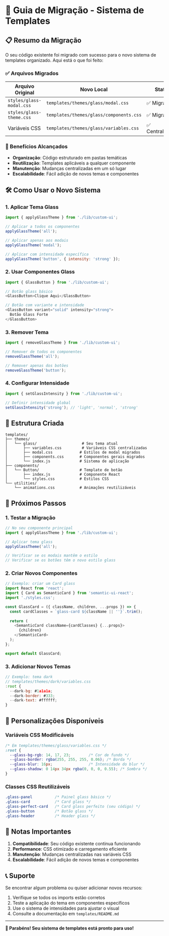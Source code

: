 # 🚀 Guia de Migração - Sistema de Templates

## 📋 Resumo da Migração

O seu código existente foi migrado com sucesso para o novo sistema de templates organizado. Aqui está o que foi feito:

### ✅ Arquivos Migrados

| Arquivo Original | Novo Local | Status |
|------------------|------------|--------|
| `styles/glass-modal.css` | `templates/themes/glass/modal.css` | ✅ Migrado |
| `styles/glass-theme.css` | `templates/themes/glass/components.css` | ✅ Migrado |
| Variáveis CSS | `templates/themes/glass/variables.css` | ✅ Centralizadas |

### 🎯 Benefícios Alcançados

- **Organização**: Código estruturado em pastas temáticas
- **Reutilização**: Templates aplicáveis a qualquer componente
- **Manutenção**: Mudanças centralizadas em um só lugar
- **Escalabilidade**: Fácil adição de novos temas e componentes

## 🛠️ Como Usar o Novo Sistema

### 1. Aplicar Tema Glass

```javascript
import { applyGlassTheme } from './lib/custom-ui';

// Aplicar a todos os componentes
applyGlassTheme('all');

// Aplicar apenas aos modais
applyGlassTheme('modal');

// Aplicar com intensidade específica
applyGlassTheme('button', { intensity: 'strong' });
```

### 2. Usar Componentes Glass

```javascript
import { GlassButton } from './lib/custom-ui';

// Botão glass básico
<GlassButton>Clique Aqui</GlassButton>

// Botão com variante e intensidade
<GlassButton variant="solid" intensity="strong">
  Botão Glass Forte
</GlassButton>
```

### 3. Remover Tema

```javascript
import { removeGlassTheme } from './lib/custom-ui';

// Remover de todos os componentes
removeGlassTheme('all');

// Remover apenas dos botões
removeGlassTheme('button');
```

### 4. Configurar Intensidade

```javascript
import { setGlassIntensity } from './lib/custom-ui';

// Definir intensidade global
setGlassIntensity('strong'); // 'light', 'normal', 'strong'
```

## 📁 Estrutura Criada

```
templates/
├── themes/
│   └── glass/                    # Seu tema atual
│       ├── variables.css         # Variáveis CSS centralizadas
│       ├── modal.css            # Estilos de modal migrados
│       ├── components.css       # Componentes gerais migrados
│       └── index.js             # Sistema de aplicação
├── components/
│   └── Button/                  # Template de botão
│       ├── index.js             # Componente React
│       └── styles.css           # Estilos CSS
└── utilities/
    └── animations.css           # Animações reutilizáveis
```

## 🔄 Próximos Passos

### 1. Testar a Migração
```javascript
// No seu componente principal
import { applyGlassTheme } from './lib/custom-ui';

// Aplicar tema glass
applyGlassTheme('all');

// Verificar se os modais mantêm o estilo
// Verificar se os botões têm o novo estilo glass
```

### 2. Criar Novos Componentes
```javascript
// Exemplo: criar um Card glass
import React from 'react';
import { Card as SemanticCard } from 'semantic-ui-react';
import './styles.css';

const GlassCard = ({ className, children, ...props }) => {
  const cardClasses = `glass-card ${className || ''}`.trim();
  
  return (
    <SemanticCard className={cardClasses} {...props}>
      {children}
    </SemanticCard>
  );
};

export default GlassCard;
```

### 3. Adicionar Novos Temas
```javascript
// Exemplo: tema dark
// templates/themes/dark/variables.css
:root {
  --dark-bg: #1a1a1a;
  --dark-border: #333;
  --dark-text: #ffffff;
}
```

## 🎨 Personalizações Disponíveis

### Variáveis CSS Modificáveis
```css
/* Em templates/themes/glass/variables.css */
:root {
  --glass-bg-rgb: 14, 17, 23;        /* Cor de fundo */
  --glass-border: rgba(255, 255, 255, 0.06); /* Borda */
  --glass-blur: 16px;                /* Intensidade do blur */
  --glass-shadow: 0 14px 34px rgba(0, 0, 0, 0.55); /* Sombra */
}
```

### Classes CSS Reutilizáveis
```css
.glass-panel          /* Painel glass básico */
.glass-card           /* Card glass */
.glass-perfect-card   /* Card glass perfeito (seu código) */
.glass-button         /* Botão glass */
.glass-header         /* Header glass */
```

## 🚨 Notas Importantes

1. **Compatibilidade**: Seu código existente continua funcionando
2. **Performance**: CSS otimizado e carregamento eficiente
3. **Manutenção**: Mudanças centralizadas nas variáveis CSS
4. **Escalabilidade**: Fácil adição de novos temas e componentes

## 📞 Suporte

Se encontrar algum problema ou quiser adicionar novos recursos:

1. Verifique se todos os imports estão corretos
2. Teste a aplicação do tema em componentes específicos
3. Use o sistema de intensidades para ajustar o visual
4. Consulte a documentação em `templates/README.md`

---

**🎉 Parabéns! Seu sistema de templates está pronto para uso!**
